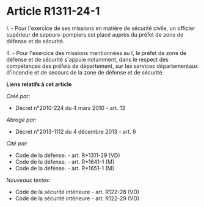 # Article R1311-24-1

I. - Pour l'exercice de ses missions en matière de sécurité civile, un officier supérieur de sapeurs-pompiers est placé
auprès du préfet de zone de défense et de sécurité. 

II. - Pour l'exercice des missions mentionnées au I, le préfet de zone de défense et de sécurité s'appuie notamment, dans le
respect des compétences des préfets de département, sur les services départementaux d'incendie et de secours de la zone de
défense et de sécurité.

**Liens relatifs à cet article**

_Créé par_:

  - Décret n°2010-224 du 4 mars 2010 - art. 13

_Abrogé par_:

  - Décret n°2013-1112 du 4 décembre 2013 - art. 6

_Cité par_:

  - Code de la défense. - art. R*1311-29 (VD)
  - Code de la défense. - art. R*1641-1 (M)
  - Code de la défense. - art. R*1651-1 (M)

_Nouveaux textes_:

  - Code de la sécurité intérieure - art. R122-28 (VD)
  - Code de la sécurité intérieure - art. R122-29 (VD)
